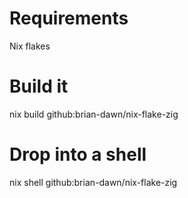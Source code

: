 # Requirements

Nix flakes

# Build it

nix build github:brian-dawn/nix-flake-zig

# Drop into a shell

nix shell github:brian-dawn/nix-flake-zig
